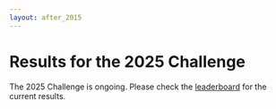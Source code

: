 ```yaml
---
layout: after_2015
---
```


# Results for the 2025 Challenge

The 2025 Challenge is ongoing. Please check the [leaderboard](../leaderboard/) for the current results.